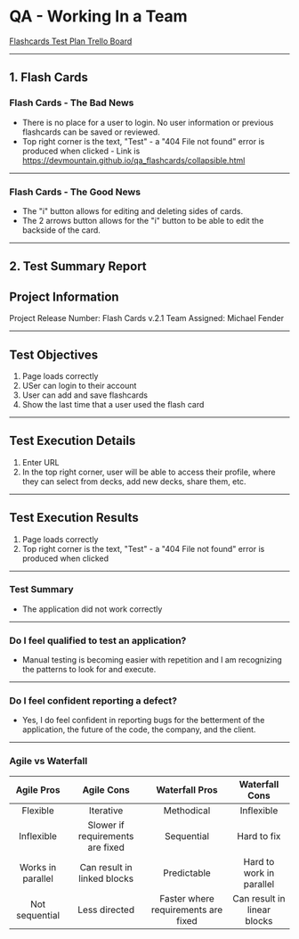 # **QA - Working In a Team**
[Flashcards Test Plan Trello Board](https://trello.com/b/RzVWIMne/flashcards)

---
## 1. Flash Cards


### Flash Cards - The Bad News
- There is no place for a user to login.  No user information or previous flashcards can be saved or reviewed.  
- Top right corner is the text, "Test" - a "404 File not found" error is produced when clicked - Link is https://devmountain.github.io/qa_flashcards/collapsible.html

---
### Flash Cards - The Good News
- The "i" button allows for editing and deleting sides of cards.
- The 2 arrows button allows for the "i" button to be able to edit the backside of the card.

---
## 2. Test Summary Report

## Project Information
Project Release Number: Flash Cards v.2.1 Team Assigned: Michael Fender

---

## Test Objectives

1. Page loads correctly
2. USer can login to their account
3. User can add and save flashcards
4. Show the last time that a user used the flash card
---
## Test Execution Details
1. Enter URL
2. In the top right corner, user will be able to access their profile, where they can select from decks, add new decks, share them, etc.
---
## Test Execution Results
1. Page loads correctly
2. Top right corner is the text, "Test" - a "404 File not found" error is produced when clicked
---
### Test Summary
- The application did not work correctly 

---
### Do I feel qualified to test an application?
- Manual testing is becoming easier with repetition and I am recognizing the patterns to look for and execute.  
---
### Do I feel confident reporting a defect?
- Yes, I do feel confident in reporting bugs for the betterment of the application, the future of the code, the company, and the client.
---
### Agile vs Waterfall
| Agile Pros  | Agile Cons | Waterfall Pros | Waterfall Cons
| :------------: | :-------------: | :-------------: | :-------------: |
| Flexible  | Iterative  | Methodical  | Inflexible  | 
| Inflexible  | Slower if requirements are fixed | Sequential  | Hard to fix  |
| Works in parallel  | Can result in linked blocks  | Predictable  | Hard to work in parallel  |
| Not sequential  | Less directed  | Faster where requirements are fixed  | Can result in linear blocks  |
